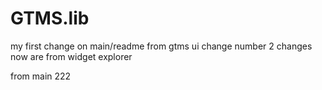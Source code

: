 # GTMS.lib
my first change on main/readme from gtms ui
change number 2
changes now are from widget explorer 

from main 222
